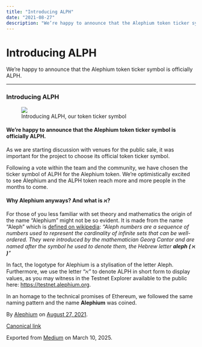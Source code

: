 ```yaml
---
title: "Introducing ALPH"
date: "2021-08-27"
description: "We’re happy to announce that the Alephium token ticker symbol is officially ALPH."
---
```


<div>

# Introducing ALPH

</div>

<div class="section p-summary" field="subtitle">

We’re happy to announce that the Alephium token ticker symbol is officially ALPH.

</div>

<div class="section e-content" field="body">

<div id="727d" class="section section section--body section--first section--last">

<div class="section-divider">

------------------------------------------------------------------------

</div>

<div class="section-content">

<div class="section-inner sectionLayout--insetColumn">

### Introducing ALPH

<figure id="4d2d" class="graf graf--figure graf-after--h3">
<img src="https://cdn-images-1.medium.com/max/800/1*amQziQeFfHl-YNyQGNw0Gg.jpeg" class="graf-image" data-image-id="1*amQziQeFfHl-YNyQGNw0Gg.jpeg" data-width="700" data-height="307" data-is-featured="true" />
<figcaption>Introducing ALPH, our token ticker symbol</figcaption>
</figure>

#### We’re happy to announce that the Alephium token ticker symbol is officially **ALPH.**

As we are starting discussion with venues for the public sale, it was important for the project to choose its official token ticker symbol.

Following a vote within the team and the community, we have chosen the ticker symbol of ALPH for the Alephium token. We’re optimistically excited to see Alephium and the ALPH token reach more and more people in the months to come.

#### Why Alephium anyways? And what is א?

For those of you less familiar with set theory and mathematics the origin of the name “Alephium” might not be so evident. It is made from the name “Aleph” which is <a href="https://en.wikipedia.org/wiki/Aleph_number" class="markup--anchor markup--p-anchor" data-href="https://en.wikipedia.org/wiki/Aleph_number" rel="noopener" target="_blank">defined on wikipedia</a>: *“Aleph numbers are a sequence of numbers used to represent the cardinality of infinite sets that can be well-ordered. They were introduced by the mathematician Georg Cantor and are named after the symbol he used to denote them, the Hebrew letter* ***aleph (* ℵ *)****”*

In fact, the logotype for Alephium is a stylisation of the letter Aleph. Furthermore, we use the letter “*ℵ”* to denote ALPH in short form to display values, as you may witness in the Testnet Explorer available to the public here: <a href="https://testnet.alephium.org" class="markup--anchor markup--p-anchor" data-href="https://testnet.alephium.org" rel="noopener" target="_blank">https://testnet.alephium.org</a>.

In an homage to the technical promises of Ethereum, we followed the same naming pattern and the name **Alephium** was coined.

</div>

</div>

</div>

</div>

By <a href="https://medium.com/@alephium" class="p-author h-card">Alephium</a> on [August 27, 2021](https://medium.com/p/8381dbd9f88d).

<a href="https://medium.com/@alephium/introducing-alph-8381dbd9f88d" class="p-canonical">Canonical link</a>

Exported from [Medium](https://medium.com) on March 10, 2025.
